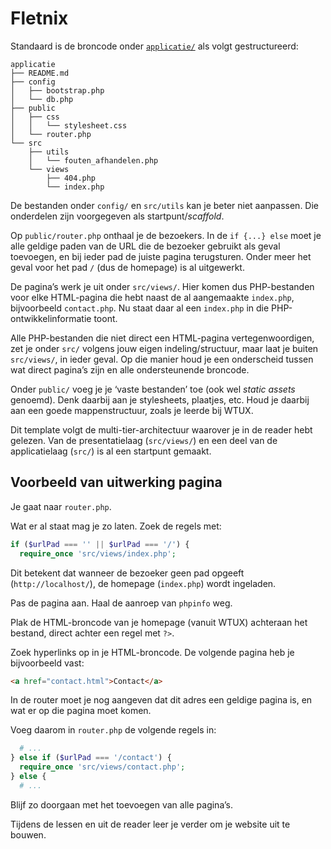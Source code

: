 # Fletnix

Standaard is de broncode onder [`applicatie/`](applicatie/) als volgt gestructureerd:

```text
applicatie
├── README.md
├── config
│   ├── bootstrap.php
│   └── db.php
├── public
│   ├── css
│   │   └── stylesheet.css
│   └── router.php
└── src
    ├── utils
    │   └── fouten_afhandelen.php
    └── views
        ├── 404.php
        └── index.php
```

De bestanden onder `config/` en `src/utils` kan je beter niet aanpassen.
Die onderdelen zijn voorgegeven als startpunt/*scaffold*.

Op `public/router.php` onthaal je de bezoekers.
In de `if {...} else` moet je alle geldige paden van de URL die de bezoeker gebruikt als geval toevoegen, en bij ieder pad de juiste pagina terugsturen.
Onder meer het geval voor het pad `/` (dus de homepage) is al uitgewerkt.

De pagina’s werk je uit onder `src/views/`.
Hier komen dus PHP-bestanden voor elke HTML-pagina die hebt naast de al aangemaakte `index.php`, bijvoorbeeld `contact.php`.
Nu staat daar al een `index.php` in die PHP-ontwikkelinformatie toont.

Alle PHP-bestanden die niet direct een HTML-pagina vertegenwoordigen, zet je onder `src/` volgens jouw eigen indeling/structuur, maar laat je buiten `src/views/`, in ieder geval.
Op die manier houd je een onderscheid tussen wat direct pagina’s zijn en alle ondersteunende broncode.

Onder `public/` voeg je je ‘vaste bestanden’ toe (ook wel _static assets_ genoemd).
Denk daarbij aan je stylesheets, plaatjes, etc.
Houd je daarbij aan een goede mappenstructuur, zoals je leerde bij WTUX.

Dit template volgt de multi-tier-architectuur waarover je in de reader hebt gelezen.
Van de presentatielaag (`src/views/`) en een deel van de applicatielaag (`src/`) is al een startpunt gemaakt.

## Voorbeeld van uitwerking pagina

Je gaat naar `router.php`.

Wat er al staat mag je zo laten.
Zoek de regels met:

```php
if ($urlPad === '' || $urlPad === '/') {
  require_once 'src/views/index.php';
```

Dit betekent dat wanneer de bezoeker geen pad opgeeft (`http://localhost/`), de homepage (`index.php`) wordt ingeladen.

Pas de pagina aan.
Haal de aanroep van `phpinfo` weg.

Plak de HTML-broncode van je homepage (vanuit WTUX) achteraan het bestand, direct achter een regel met `?>`.

Zoek hyperlinks op in je HTML-broncode.
De volgende pagina heb je bijvoorbeeld vast:

```html
<a href="contact.html">Contact</a>
```

In de router moet je nog aangeven dat dit adres een geldige pagina is, en wat er op die pagina moet komen.

Voeg daarom in `router.php` de volgende regels in:

```php
  # ...
} else if ($urlPad === '/contact') {
  require_once 'src/views/contact.php';
} else {
  # ...
```

Blijf zo doorgaan met het toevoegen van alle pagina’s.

Tijdens de lessen en uit de reader leer je verder om je website uit te bouwen.
